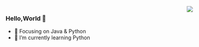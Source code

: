 <img align="right" src="https://github-readme-stats.vercel.app/api?username=hainan13511&show_icons=true&icon_color=CE1D2D&text_color=718096&bg_color=ffffff&hide_title=true" />

### Hello,World 👋

- :orange_book: Focusing on Java & Python
- 🌱 I’m currently learning Python

<!--
**hainan13511/hainan13511** is a ✨ _special_ ✨ repository because its `README.md` (this file) appears on your GitHub profile.

Here are some ideas to get you started:

- 🔭 I’m currently working on ...
- 🌱 I’m currently learning ...
- 👯 I’m looking to collaborate on ...
- 🤔 I’m looking for help with ...
- 💬 Ask me about ...
- 📫 How to reach me: ...
- 😄 Pronouns: ...
- ⚡ Fun fact: ...
-->
